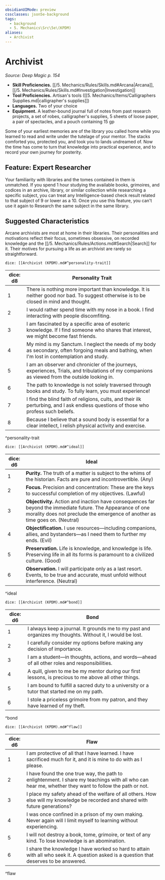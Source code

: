 ```yaml
---
obsidianUIMode: preview
cssclasses: json5e-background
tags:
  - background
  - 5. Mechanics\Src\5e\(KPDM)
aliases:
  - Archivist
---
```

# Archivist
*Source: Deep Magic p. 154*  

- **Skill Proficiencies.** [[/5. Mechanics/Rules/Skills.md#Arcana\|Arcana]], [[/5. Mechanics/Rules/Skills.md#Investigation\|Investigation]]  
- **Tool Proficiencies.** Artisan's tools ([[5. Mechanics/Items/Calligraphers Supplies.md\|calligrapher's supplies]])  
- **Languages.** Two of your choice  
- **Equipment.** A leather-bound journal full of notes from past research projects, a set of robes, calligrapher's supplies, 5 sheets of loose paper, a pair of spectacles, and a pouch containing 15 gp  

Some of your earliest memories are of the library you called home while you learned to read and write under the tutelage of your mentor. The stacks comforted you, protected you, and took you to lands undreamed of. Now the time has come to turn that knowledge into practical experience, and to record your own journey for posterity.

## Feature: Expert Researcher

Your familiarity with libraries and the tomes contained in them is unmatched. If you spend 1 hour studying the available books, grimoires, and codices in an archive, library, or similar collection while researching a specific subject, you can treat any Intelligence-based check result related to that subject of 9 or lower as a 10. Once you use this feature, you can't use it again to Research the same subject in the same library.

## Suggested Characteristics

Arcane archivists are most at home in their libraries. Their personalities and motivations reflect their focus, sometimes obsessive, on recorded knowledge and the [[/5. Mechanics/Rules/Actions.md#Search\|Search]] for it. Their motives for pursuing a life as an archivist are rarely so straightforward.

`dice: [[Archivist (KPDM).md#^personality-trait]]`

| dice: d8 | Personality Trait |
|----------|-------------------|
| 1 | There is nothing more important than knowledge. It is neither good nor bad. To suggest otherwise is to be closed in mind and thought. |
| 2 | I would rather spend time with my nose in a book. I find interacting with people discomfiting. |
| 3 | I am fascinated by a specific area of esoteric knowledge. If I find someone who shares that interest, we might become fast friends. |
| 4 | My mind is my Sanctum. I neglect the needs of my body as secondary, often forgoing meals and bathing, when I'm lost in contemplation and study. |
| 5 | I am an observer and chronicler of the journeys, experiences, Trials, and tribulations of my companions as viewed from the outside looking in. |
| 6 | The path to knowledge is not solely traversed through books and study. To fully learn, you must experience! |
| 7 | I find the blind faith of religions, cults, and their ilk perturbing, and I ask endless questions of those who profess such beliefs. |
| 8 | Because I believe that a sound body is essential for a clear intellect, I relish physical activity and exercise. |
^personality-trait

`dice: [[Archivist (KPDM).md#^ideal]]`

| dice: d6 | Ideal |
|----------|-------|
| 1 | **Purity.** The truth of a matter is subject to the whims of the historian. Facts are pure and incontrovertible. (Any) |
| 2 | **Focus.** Precision and concentration: These are the keys to successful completion of my objectives. (Lawful) |
| 3 | **Objectivity.** Action and inaction have consequences far beyond the immediate future. The Appearance of one morality does not preclude the emergence of another as time goes on. (Neutral) |
| 4 | **Objectification.** I use resources—including companions, allies, and bystanders—as I need them to further my ends. (Evil) |
| 5 | **Preservation.** Life is knowledge, and knowledge is life. Preserving life in all its forms is paramount to a civilized culture. (Good) |
| 6 | **Observation.** I will participate only as a last resort. Events, to be true and accurate, must unfold without interference. (Neutral) |
^ideal

`dice: [[Archivist (KPDM).md#^bond]]`

| dice: d6 | Bond |
|----------|------|
| 1 | I always keep a journal. It grounds me to my past and organizes my thoughts. Without it, I would be lost. |
| 2 | I carefully consider my options before making any decision of importance. |
| 3 | I am a student—in thoughts, actions, and words—ahead of all other roles and responsibilities. |
| 4 | A quill, given to me be my mentor during our first lessons, is precious to me above all other things. |
| 5 | I am bound to fulfill a sacred duty to a university or a tutor that started me on my path. |
| 6 | I stole a priceless grimoire from my patron, and they have learned of my theft. |
^bond

`dice: [[Archivist (KPDM).md#^flaw]]`

| dice: d6 | Flaw |
|----------|------|
| 1 | I am protective of all that I have learned. I have sacrificed much for it, and it is mine to do with as I please. |
| 2 | I have found the one true way, the path to enlightenment. I share my teachings with all who can hear me, whether they want to follow the path or not. |
| 3 | I place my safety ahead of the welfare of all others. How else will my knowledge be recorded and shared with future generations? |
| 4 | I was once confined in a prison of my own making. Never again will I limit myself to learning without experiencing. |
| 5 | I will not destroy a book, tome, grimoire, or text of any kind. To lose knowledge is an abomination. |
| 6 | I share the knowledge I have worked so hard to attain with all who seek it. A question asked is a question that deserves to be answered. |
^flaw
